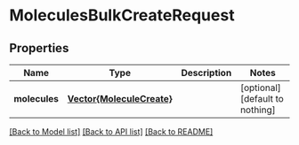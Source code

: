 # MoleculesBulkCreateRequest


## Properties
Name | Type | Description | Notes
------------ | ------------- | ------------- | -------------
**molecules** | [**Vector{MoleculeCreate}**](MoleculeCreate.md) |  | [optional] [default to nothing]


[[Back to Model list]](../README.md#models) [[Back to API list]](../README.md#api-endpoints) [[Back to README]](../README.md)


